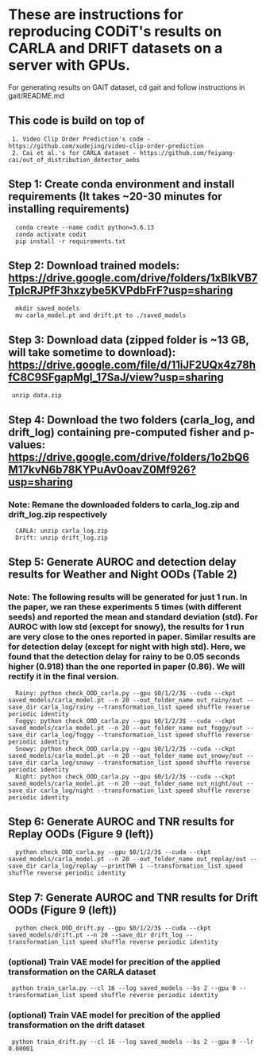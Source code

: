 # These are instructions for reproducing CODiT's results on CARLA and DRIFT datasets on a server with GPUs. 

For generating results on GAIT dataset, cd gait and follow instructions in gait/README.md

## This code is build on top of
     1. Video Clip Order Prediction's code - https://github.com/xudejing/video-clip-order-prediction
     2. Cai et al.'s for CARLA dataset - https://github.com/feiyang-cai/out_of_distribution_detector_aebs 
      
## Step 1: Create conda environment and install requirements (It  takes ~20-30 minutes for installing requirements)
      conda create --name codit python=3.6.13
      conda activate codit
      pip install -r requirements.txt

## Step 2: Download trained models: https://drive.google.com/drive/folders/1xBIkVB7TpIcRJPfF3hxzybe5KVPdbFrF?usp=sharing 
      mkdir saved_models
      mv carla_model.pt and drift.pt to ./saved_models

## Step 3: Download data (zipped folder is ~13 GB, will take sometime to download): https://drive.google.com/file/d/11iJF2UQx4z78hfC8C9SFgapMgl_17SaJ/view?usp=sharing
     unzip data.zip
      
## Step 4: Download the two folders (carla_log, and drift_log) containing pre-computed fisher and p-values: https://drive.google.com/drive/folders/1o2bQ6M17kvN6b78KYPuAv0oavZ0Mf926?usp=sharing
### Note: Remane the downloaded folders to carla_log.zip and drift_log.zip respectively
      CARLA: unzip carla_log.zip
      Drift: unzip drift_log.zip
      
## Step 5: Generate AUROC and detection delay results for Weather and Night OODs (Table 2)
### Note: The following results will be generated for just 1 run. In the paper, we ran these experiments 5 times (with different seeds) and reported the mean and standard deviation (std). For AUROC with low std (except for snowy), the results for 1 run are very close to the ones reported in paper. Similar results are for detection delay (except for night with high std). Here, we found that the detection delay for rainy to be 0.05 seconds higher (0.918) than the one reported in paper (0.86). We will rectify it in the final version.

      Rainy: python check_OOD_carla.py --gpu $0/1/2/3$ --cuda --ckpt saved_models/carla_model.pt --n 20 --out_folder_name out_rainy/out --save_dir carla_log/rainy --transformation_list speed shuffle reverse periodic identity
      Foggy: python check_OOD_carla.py --gpu $0/1/2/3$ --cuda --ckpt saved_models/carla_model.pt --n 20 --out_folder_name out_foggy/out --save_dir carla_log/foggy --transformation_list speed shuffle reverse periodic identity
      Snowy: python check_OOD_carla.py --gpu $0/1/2/3$ --cuda --ckpt saved_models/carla_model.pt --n 20 --out_folder_name out_snowy/out --save_dir carla_log/snowy --transformation_list speed shuffle reverse periodic identity
      Night: python check_OOD_carla.py --gpu $0/1/2/3$ --cuda --ckpt saved_models/carla_model.pt --n 20 --out_folder_name out_night/out --save_dir carla_log/night --transformation_list speed shuffle reverse periodic identity
     
## Step 6: Generate AUROC and TNR results for Replay OODs (Figure 9 (left))
      python check_OOD_carla.py --gpu $0/1/2/3$ --cuda --ckpt saved_models/carla_model.pt --n 20 --out_folder_name out_replay/out --save_dir carla_log/replay --printTNR 1 --transformation_list speed shuffle reverse periodic identity

## Step 7: Generate AUROC and TNR results for Drift OODs (Figure 9 (left))
      python check_OOD_drift.py --gpu $0/1/2/3$ --cuda --ckpt saved_models/drift.pt --n 20 --save_dir drift_log --transformation_list speed shuffle reverse periodic identity


### (optional) Train VAE model for precition of the applied transformation on the CARLA dataset
     python train_carla.py --cl 16 --log saved_models --bs 2 --gpu 0 --transformation_list speed shuffle reverse periodic identity
### (optional) Train VAE model for precition of the applied transformation on the drift dataset
     python train_drift.py --cl 16 --log saved_models --bs 2 --gpu 0 --lr 0.00001


